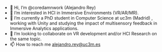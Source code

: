 - 👋 Hi, I’m @coredamnwork (Alejandro Rey)
- 👀 I’m interested in HCI in Immersive Environments (VR/AR/MR).
- 🌱 I’m currently a PhD student in Computer Science at uc3m (Madrid) , working with Unity and studying the impact of multisensory feedback in Immersive Analytics applications. 
- 💞️ I’m looking to collaborate on VR development and/or HCI Research on the same topic.
- 📫 How to reach me alejandro.rey@uc3m.es

<!---
coredamnwork/coredamnwork is a ✨ special ✨ repository because its `README.md` (this file) appears on your GitHub profile.
You can click the Preview link to take a look at your changes.
--->
